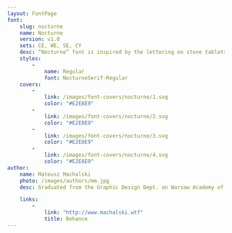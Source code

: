 ```yaml
---
layout: FontPage
font:
    slug: nocturne
    name: Nocturne
    version: v1.0
    sets: CE, WE, SE, CY
    desc: “Nocturne” font is inspired by the lettering on stone tablets commemorating the victims of World War II, and prewar Jewish shop signage. “Nocturne” is a text font that features clean geometrical shapes, high contrast and is modernist in character.
    styles:
        -
            name: Regular
            font: NocturneSerif-Regular
    covers:
        -
            link: /images/font-covers/nocturne/1.svg
            color: "#E2E8E9"
        -
            link: /images/font-covers/nocturne/2.svg
            color: "#E2E8E9"
        -
            link: /images/font-covers/nocturne/3.svg
            color: "#E2E8E9"
        -
            link: /images/font-covers/nocturne/4.svg
            color: "#E2E8E9"
author:
    name: Mateusz Machalski
    photo: /images/authors/mm.jpg
    desc: Graduated from the Graphic Design Dept. on Warsaw Academy of Fine Arts. Specializes in corporate identity and type design. Designer of the visual identity of the Lech Wałęsa Solidarity Award and the family of 42 fonts for the Tupperware corporation. Art director of “Warsawholic” magazine.

    links:
        -
            link: "http://www.machalski.wtf"
            title: Behance
---
```

